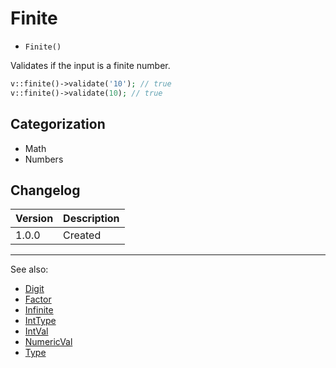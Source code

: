 # Finite

- `Finite()`

Validates if the input is a finite number.

```php
v::finite()->validate('10'); // true
v::finite()->validate(10); // true
```

## Categorization

- Math
- Numbers

## Changelog

Version | Description
--------|-------------
  1.0.0 | Created

***
See also:

- [Digit](Digit.md)
- [Factor](Factor.md)
- [Infinite](Infinite.md)
- [IntType](IntType.md)
- [IntVal](IntVal.md)
- [NumericVal](NumericVal.md)
- [Type](Type.md)
